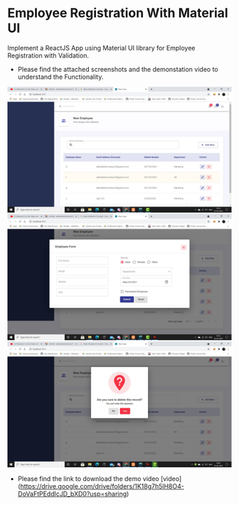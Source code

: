 # Employee Registration With Material UI 
Implement a ReactJS App using Material UI library for Employee Registration with Validation.

- Please find the attached screenshots and the demonstation video to understand the Functionality.

![image1](./1.jpg)
![image2](./2.jpg)
![image3](./3.jpg)

- Please find the link to download the demo video
[video] (https://drive.google.com/drive/folders/1K18g7h5lH8O4-DoVaFtPEddlcJD_bXD0?usp=sharing)

